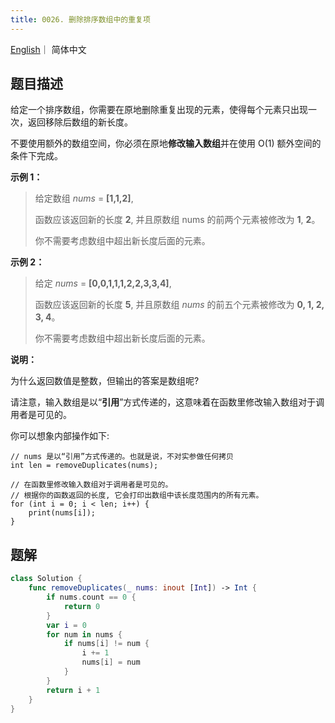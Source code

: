 ```yaml
---
title: 0026. 删除排序数组中的重复项
---
```


[English](leetcode/0026-en)｜ 简体中文



## 题目描述

给定一个排序数组，你需要在原地删除重复出现的元素，使得每个元素只出现一次，返回移除后数组的新长度。

不要使用额外的数组空间，你必须在原地**修改输入数组**并在使用 O(1) 额外空间的条件下完成。

**示例 1：**

>给定数组 *nums* = **[1,1,2]**, 
>
>函数应该返回新的长度 **2**, 并且原数组 nums 的前两个元素被修改为 **1**, **2**。 
>
>你不需要考虑数组中超出新长度后面的元素。

**示例 2：**

>给定 *nums* = **[0,0,1,1,1,2,2,3,3,4]**,
>
>函数应该返回新的长度 **5**, 并且原数组 *nums* 的前五个元素被修改为 **0, 1, 2, 3, 4**。
>
>你不需要考虑数组中超出新长度后面的元素。

**说明：**

为什么返回数值是整数，但输出的答案是数组呢?

请注意，输入数组是以“**引用**”方式传递的，这意味着在函数里修改输入数组对于调用者是可见的。

你可以想象内部操作如下:

```
// nums 是以“引用”方式传递的。也就是说，不对实参做任何拷贝
int len = removeDuplicates(nums);

// 在函数里修改输入数组对于调用者是可见的。
// 根据你的函数返回的长度, 它会打印出数组中该长度范围内的所有元素。
for (int i = 0; i < len; i++) {
    print(nums[i]);
}
```



## 题解

```swift
class Solution {
    func removeDuplicates(_ nums: inout [Int]) -> Int {
        if nums.count == 0 {
            return 0
        }
        var i = 0
        for num in nums {
            if nums[i] != num {
                i += 1
                nums[i] = num
            }
        }
        return i + 1
    }
}
```

